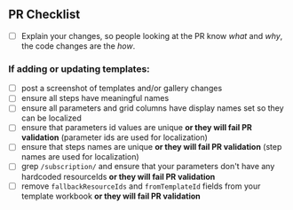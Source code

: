 ## PR Checklist

* [ ] Explain your changes, so people looking at the PR know *what* and *why*, the code changes are the *how*.

### If adding or updating templates:
* [ ] post a screenshot of templates and/or gallery changes
* [ ] ensure all steps have meaningful names
* [ ] ensure all parameters and grid columns have display names set so they can be localized
* [ ] ensure that parameters id values are unique __or they will fail PR validation__ (parameter ids are used for localization)
* [ ] ensure that steps names are unique __or they will fail PR validation__ (step names are used for localization)
* [ ] grep `/subscription/` and ensure that your parameters don't have any hardcoded resourceIds __or they will fail PR validation__
* [ ] remove `fallbackResourceIds` and `fromTemplateId` fields from your template workbook __or they will fail PR validation__